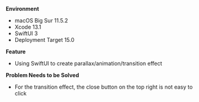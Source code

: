 **Environment**
- macOS Big Sur 11.5.2
- Xcode 13.1
- SwiftUI 3
- Deployment Target 15.0

**Feature**
- Using SwiftUI to create parallax/animation/transition effect

**Problem Needs to be Solved**
- For the transition effect, the close button on the top right is not easy to click
